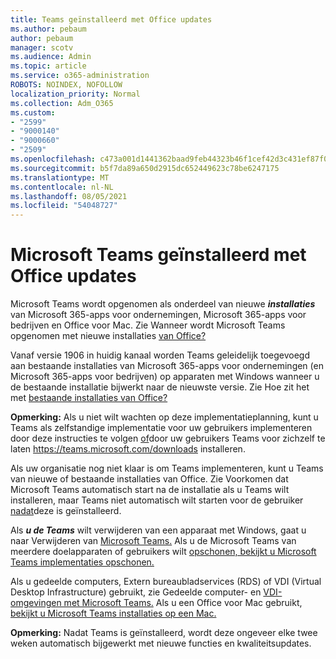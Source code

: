 ```yaml
---
title: Teams geïnstalleerd met Office updates
ms.author: pebaum
author: pebaum
manager: scotv
ms.audience: Admin
ms.topic: article
ms.service: o365-administration
ROBOTS: NOINDEX, NOFOLLOW
localization_priority: Normal
ms.collection: Adm_O365
ms.custom:
- "2599"
- "9000140"
- "9000660"
- "2509"
ms.openlocfilehash: c473a001d1441362baad9feb44323b46f1cef42d3c431ef87f0fb0172f10d152
ms.sourcegitcommit: b5f7da89a650d2915dc652449623c78be6247175
ms.translationtype: MT
ms.contentlocale: nl-NL
ms.lasthandoff: 08/05/2021
ms.locfileid: "54048727"
---
```

# <a name="microsoft-teams-installed-with-office-updates"></a>Microsoft Teams geïnstalleerd met Office updates

Microsoft Teams wordt opgenomen als onderdeel van nieuwe ***installaties*** van Microsoft 365-apps voor ondernemingen, Microsoft 365-apps voor bedrijven en Office voor Mac. Zie Wanneer wordt Microsoft Teams opgenomen met nieuwe installaties [van Office?](https://docs.microsoft.com/deployoffice/teams-install#when-will-microsoft-teams-start-being-included-with-new-installations-of-microsoft-365-apps)

Vanaf versie 1906 in huidig kanaal worden Teams geleidelijk toegevoegd aan  bestaande installaties van Microsoft 365-apps voor ondernemingen (en Microsoft 365-apps voor bedrijven) op apparaten met Windows wanneer u de bestaande installatie bijwerkt naar de nieuwste versie. Zie Hoe zit het met [bestaande installaties van Office?](https://docs.microsoft.com/deployoffice/teams-install#what-about-existing-installations-of-microsoft-365-apps)

**Opmerking:** Als u niet wilt wachten op deze implementatieplanning, kunt u Teams als zelfstandige implementatie voor uw gebruikers implementeren door deze instructies te volgen [of](https://docs.microsoft.com/MicrosoftTeams/msi-deployment)door uw gebruikers Teams voor zichzelf te laten https://teams.microsoft.com/downloads installeren.

Als uw organisatie nog niet klaar is om Teams implementeren, [](https://docs.microsoft.com/deployoffice/teams-install#how-to-exclude-microsoft-teams-from-new-installations-of-microsoft-365-apps) kunt [](https://docs.microsoft.com/deployoffice/teams-install#use-group-policy-to-control-the-installation-of-microsoft-teams) u Teams van nieuwe of bestaande installaties van Office.  Zie Voorkomen dat Microsoft Teams automatisch start na de installatie als u Teams wilt installeren, maar Teams niet automatisch wilt starten voor de gebruiker [nadat](https://docs.microsoft.com/deployoffice/teams-install#use-group-policy-to-prevent-microsoft-teams-from-starting-automatically-after-installation)deze is geïnstalleerd.

Als ***u de Teams*** wilt verwijderen van een apparaat met Windows, gaat u naar Verwijderen van [Microsoft Teams.](https://support.office.com/article/uninstall-microsoft-teams-3b159754-3c26-4952-abe7-57d27f5f4c81) Als u de Microsoft Teams van meerdere doelapparaten of gebruikers wilt [opschonen, bekijkt u Microsoft Teams implementaties opschonen.](https://docs.microsoft.com/microsoftteams/scripts/powershell-script-teams-deployment-clean-up)

Als u gedeelde computers, Extern bureaubladservices (RDS) of VDI (Virtual Desktop Infrastructure) gebruikt, zie Gedeelde computer- en [VDI-omgevingen met Microsoft Teams.](https://docs.microsoft.com/deployoffice/teams-install#shared-computer-and-vdi-environments-with-microsoft-teams) Als u een Office voor Mac gebruikt, [bekijkt u Microsoft Teams installaties op een Mac.](https://docs.microsoft.com/deployoffice/teams-install#microsoft-teams-installations-on-a-mac)

**Opmerking:** Nadat Teams is geïnstalleerd, wordt [](https://docs.microsoft.com/deployoffice/teams-install#feature-and-quality-updates-for-microsoft-teams) deze ongeveer elke twee weken automatisch bijgewerkt met nieuwe functies en kwaliteitsupdates. 